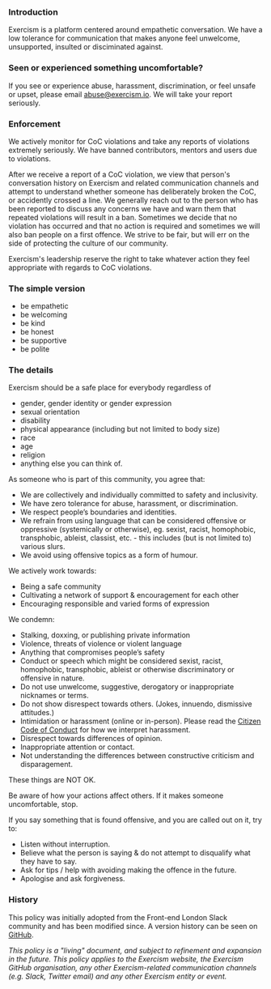 ### Introduction

Exercism is a platform centered around empathetic conversation. We have a low tolerance for communication that makes anyone feel unwelcome, unsupported, insulted or disciminated against.

### Seen or experienced something uncomfortable?

If you see or experience abuse, harassment, discrimination, or feel unsafe or upset, please email abuse@exercism.io. We will take your report seriously.

### Enforcement

We actively monitor for CoC violations and take any reports of violations extremely seriously. We have banned contributors, mentors and users due to violations. 

After we receive a report of a CoC violation, we view that person's conversation history on Exercism and related communication channels and attempt to understand whether someone has deliberately broken the CoC, or accidently crossed a line. We generally reach out to the person who has been reported to discuss any concerns we have and warn them that repeated violations will result in a ban. Sometimes we decide that no violation has occurred and that no action is required and sometimes we will also ban people on a first offence. We strive to be fair, but will err on the side of protecting the culture of our community.

Exercism's leadership reserve the right to take whatever action they feel appropriate with regards to CoC violations.

### The simple version

- be empathetic
- be welcoming
- be kind
- be honest
- be supportive
- be polite

### The details

Exercism should be a safe place for everybody regardless of
- gender, gender identity or gender expression
- sexual orientation
- disability
- physical appearance (including but not limited to body size)
- race
- age
- religion
- anything else you can think of.

As someone who is part of this community, you agree that:

- We are collectively and individually committed to safety and inclusivity.
- We have zero tolerance for abuse, harassment, or discrimination.
- We respect people’s boundaries and identities.
- We refrain from using language that can be considered offensive or oppressive (systemically or otherwise), eg. sexist, racist, homophobic, transphobic, ableist, classist, etc. - this includes (but is not limited to) various slurs.
- We avoid using offensive topics as a form of humour.

We actively work towards:

- Being a safe community
- Cultivating a network of support & encouragement for each other
- Encouraging responsible and varied forms of expression

We condemn:

- Stalking, doxxing, or publishing private information
- Violence, threats of violence or violent language
- Anything that compromises people’s safety
- Conduct or speech which might be considered sexist, racist, homophobic, transphobic, ableist or otherwise discriminatory or offensive in nature.
- Do not use unwelcome, suggestive, derogatory or inappropriate nicknames or terms.
- Do not show disrespect towards others. (Jokes, innuendo, dismissive attitudes.)
- Intimidation or harassment (online or in-person). Please read the [Citizen Code of Conduct](https://github.com/stumpsyn/policies/blob/master/citizen_code_of_conduct.md) for how we interpret harassment.
- Disrespect towards differences of opinion.
- Inappropriate attention or contact.
- Not understanding the differences between constructive criticism and disparagement.

These things are NOT OK.

Be aware of how your actions affect others. If it makes someone uncomfortable, stop.

If you say something that is found offensive, and you are called out on it, try to:

- Listen without interruption.
- Believe what the person is saying & do not attempt to disqualify what they have to say.
- Ask for tips / help with avoiding making the offence in the future.
- Apologise and ask forgiveness.

### History

This policy was initially adopted from the Front-end London Slack community and has been modified since. A version history can be seen on [GitHub](https://github.com/exercism/website-copy/edit/master/pages/code_of_conduct.md).

_This policy is a "living" document, and subject to refinement and expansion in the future. This policy applies to the Exercism website, the Exercism GitHub organisation, any other Exercism-related communication channels (e.g. Slack, Twitter email) and any other Exercism entity or event._
